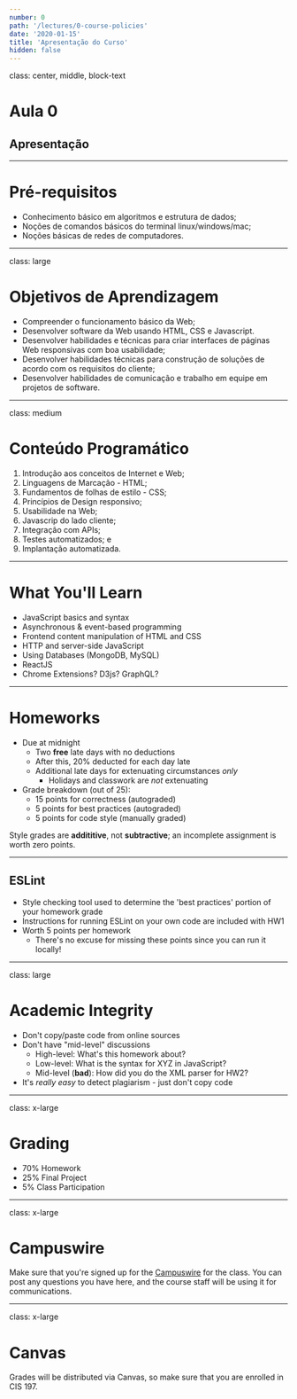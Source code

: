 ```yaml
---
number: 0
path: '/lectures/0-course-policies'
date: '2020-01-15'
title: 'Apresentação do Curso'
hidden: false
---
```


class: center, middle, block-text

# Aula 0

## Apresentação

---

# Pré-requisitos

- Conhecimento básico em algoritmos e estrutura de dados;
- Noções de comandos básicos do terminal linux/windows/mac;
- Noções básicas de redes de computadores.

---

class: large

# Objetivos de Aprendizagem

- Compreender o funcionamento básico da Web;
- Desenvolver software da Web usando HTML, CSS e Javascript.
- Desenvolver habilidades e técnicas para criar interfaces de páginas Web responsivas com boa usabilidade;
- Desenvolver habilidades técnicas para construção de soluções de acordo com os requisitos do cliente;
- Desenvolver habilidades de comunicação e trabalho em equipe em projetos de software.

---

class: medium

# Conteúdo Programático

1. Introdução aos conceitos de Internet e Web;
1. Linguagens de Marcação - HTML;
1. Fundamentos de folhas de estilo - CSS;
1. Princípios de Design responsivo;
1. Usabilidade na Web;
1. Javascrip do lado cliente;
1. Integração com APIs;
1. Testes automatizados; e
1. Implantação automatizada.

---

# What You'll Learn

- JavaScript basics and syntax
- Asynchronous & event-based programming
- Frontend content manipulation of HTML and CSS
- HTTP and server-side JavaScript
- Using Databases (MongoDB, MySQL)
- ReactJS
- Chrome Extensions? D3js? GraphQL?

---

# Homeworks

- Due at midnight
  - Two **free** late days with no deductions
  - After this, 20% deducted for each day late
  - Additional late days for extenuating circumstances _only_
    - Holidays and classwork are _not_ extenuating
- Grade breakdown (out of 25):
  - 15 points for correctness (autograded)
  - 5 points for best practices (autograded)
  - 5 points for code style (manually graded)

Style grades are **addititive**, not **subtractive**; an incomplete assignment is worth zero points.

---

## ESLint

- Style checking tool used to determine the 'best practices' portion of your homework grade
- Instructions for running ESLint on your own code are included with HW1
- Worth 5 points per homework
  - There's no excuse for missing these points since you can run it locally!

---

class: large

# Academic Integrity

- Don't copy/paste code from online sources
- Don't have "mid-level" discussions
  - High-level: What's this homework about?
  - Low-level: What is the syntax for XYZ in JavaScript?
  - Mid-level (**bad**): How did you do the XML parser for HW2?
- It's _really easy_ to detect plagiarism - just don't copy code

---

class: x-large

# Grading

- 70% Homework
- 25% Final Project
- 5% Class Participation

---

class: x-large

# Campuswire

Make sure that you're signed up for the [Campuswire](https://campuswire.com/c/G35F55F77/feed) for the class. You can post any questions you have here, and the course staff will be using it for communications.

---

class: x-large

# Canvas

Grades will be distributed via Canvas, so make sure that you are enrolled in CIS 197.
